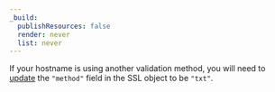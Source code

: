 ```yaml
---
_build:
  publishResources: false
  render: never
  list: never
---
```


If your hostname is using another validation method, you will need to [update](https://developers.cloudflare.com/api/operations/custom-hostname-for-a-zone-edit-custom-hostname) the `"method"` field in the SSL object to be `"txt"`.